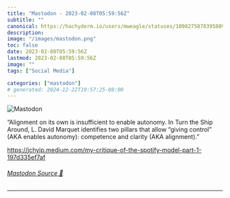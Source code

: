 ```yaml
---
title: "Mastodon - 2023-02-08T05:59:56Z"
subtitle: ""
canonical: https://hachyderm.io/users/mweagle/statuses/109827587839580969
description:
image: "/images/mastodon.png"
toc: false
date: 2023-02-08T05:59:56Z
lastmod: 2023-02-08T05:59:56Z
image: ""
tags: ["Social Media"]

categories: ["mastodon"]
# generated: 2024-12-22T19:57:25-08:00
---
```

![Mastodon](/images/mastodon.png)

<p>“Alignment on its own is insufficient to enable autonomy. In Turn the Ship Around, L. David Marquet identifies two pillars that allow “giving control” (AKA enables autonomy): competence and clarity (AKA alignment).”</p><p><a href="https://jchyip.medium.com/my-critique-of-the-spotify-model-part-1-197d335ef7af" target="_blank" rel="nofollow noopener noreferrer" translate="no"><span class="invisible">https://</span><span class="ellipsis">jchyip.medium.com/my-critique-</span><span class="invisible">of-the-spotify-model-part-1-197d335ef7af</span></a></p>


###### [Mastodon Source 🐘](https://hachyderm.io/@mweagle/109827587839580969)

___
